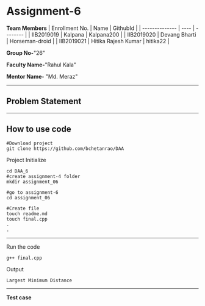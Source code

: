 # Assignment-6

**Team Members**
|   Enrollment No.  |   Name   | GithubId |
|   --------------  |   ----   | -------- |
|    IIB2019019  |   Kalpana | Kalpana200 | 
|    IIB2019020  |   Devang Bharti | Horseman-droid  |
|    IIB2019021  |   Hitika Rajesh Kumar | hitika22 |

**Group No-**"26"

**Faculty Name-**"Rahul Kala"

**Mentor Name-** "Md. Meraz"

---
## Problem Statement

---
## How to use code
```
#Download project
git clone https://github.com/bchetanrao/DAA 
```
Project Initialize 
```
cd DAA_6
#create assignment-4 folder
mkdir assignment_06

#go to assignment-6
cd assignment_06

#Create file
touch readme.md
touch final.cpp
.
.
```
---

Run the code
```
g++ final.cpp
```
Output
```
Largest Minimum Distance
```
---

**Test case**
